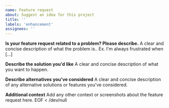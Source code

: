 ```yaml
---
name: Feature request
about: Suggest an idea for this project
title: ''
labels: 'enhancement'
assignees: ''
---
```


**Is your feature request related to a problem? Please describe.**
A clear and concise description of what the problem is.. Ex.
I'm always frustrated when [...]

**Describe the solution you'd like**
A clear and concise description of what you want to happen.

**Describe alternatives you've considered**
A clear and concise description of any alternative solutions or features you've
considered.

**Additional context**
Add any other context or screenshots about the feature request here.
EOF < /dev/null
